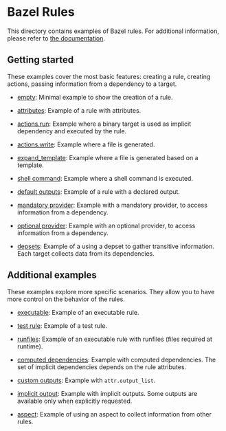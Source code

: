 # Bazel Rules

This directory contains examples of Bazel rules. For additional information,
please refer to [the documentation](https://docs.bazel.build/versions/master/skylark/concepts.html).

## Getting started

These examples cover the most basic features: creating a rule, creating actions,
passing information from a dependency to a target.

* [empty](empty/): Minimal example to show the creation of a rule.

* [attributes](attributes/): Example of a rule with attributes.

* [actions.run](actions_run/): Example where a binary target is used as implicit
  dependency and executed by the rule.

* [actions.write](actions_write/): Example where a file is generated.

* [expand_template](expand_template/): Example where a file is generated based
  on a template.

* [shell command](shell_command/): Example where a shell command is executed.

* [default outputs](default_outputs/): Example of a rule with a declared output.

* [mandatory provider](mandatory_provider/): Example with a mandatory provider,
  to access information from a dependency.

* [optional provider](optional_provider/): Example with an optional provider,
  to access information from a dependency.

* [depsets](depsets/): Example of a using a depset to gather transitive
  information. Each target collects data from its dependencies.

## Additional examples

These examples explore more specific scenarios. They allow you to have more
control on the behavior of the rules.

* [executable](executable/): Example of an executable rule.

* [test rule](test_rule/): Example of a test rule.

* [runfiles](runfiles/): Example of an executable rule with runfiles (files
  required at runtime).

* [computed dependencies](computed_dependencies/): Example with computed
  dependencies. The set of implicit dependencies depends on the rule attributes.

* [custom outputs](custom_outputs/): Example with `attr.output_list`.

* [implicit output](implicit_output/): Example with implicit outputs. Some
  outputs are available only when explicitly requested.

* [aspect](aspect/): Example of using an aspect to collect information from
  other rules.
